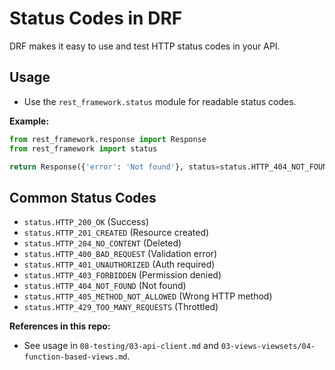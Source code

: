 # Status Codes in DRF

DRF makes it easy to use and test HTTP status codes in your API.

## Usage
- Use the `rest_framework.status` module for readable status codes.

**Example:**
```python
from rest_framework.response import Response
from rest_framework import status

return Response({'error': 'Not found'}, status=status.HTTP_404_NOT_FOUND)
```

## Common Status Codes
- `status.HTTP_200_OK` (Success)
- `status.HTTP_201_CREATED` (Resource created)
- `status.HTTP_204_NO_CONTENT` (Deleted)
- `status.HTTP_400_BAD_REQUEST` (Validation error)
- `status.HTTP_401_UNAUTHORIZED` (Auth required)
- `status.HTTP_403_FORBIDDEN` (Permission denied)
- `status.HTTP_404_NOT_FOUND` (Not found)
- `status.HTTP_405_METHOD_NOT_ALLOWED` (Wrong HTTP method)
- `status.HTTP_429_TOO_MANY_REQUESTS` (Throttled)

**References in this repo:**
- See usage in `08-testing/03-api-client.md` and `03-views-viewsets/04-function-based-views.md`. 